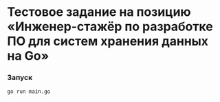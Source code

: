 # Тестовое задание на позицию «Инженер-стажёр по разработке ПО для систем хранения данных на Go»

### Запуск
```
go run main.go
```
